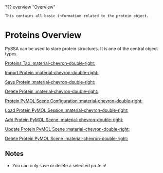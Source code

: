 ??? overview "Overview"

    This contains all basic information related to the protein object.

# Proteins Overview
PySSA can be used to store protein structures. It is one of the central object types.

[Proteins Tab :material-chevron-double-right: ](proteins_tab.md)

[Import Protein :material-chevron-double-right: ](protein_import.md)

[Save Protein :material-chevron-double-right: ](protein_save.md)

[Delete Protein :material-chevron-double-right: ](protein_delete.md)

[Protein PyMOL Scene Configuration :material-chevron-double-right: ](protein_pymol_scene_configuration.md)

[Load Protein PyMOL Session :material-chevron-double-right: ](protein_load_session.md) 

[Add Protein PyMOL Scene :material-chevron-double-right: ](protein_add_scene.md) 

[Update Protein PyMOL Scene :material-chevron-double-right: ](protein_update_scene.md)

[Delete Protein PyMOL Scene :material-chevron-double-right: ](protein_delete_scene.md)


## Notes
- You can only save or delete a selected protein!
